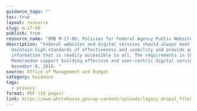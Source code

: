 ```yaml
---
guidance_tags: ""
toc: true
layout: resource
slug: m-17-06
publish: true
resource_name: "OMB M-17-06: Policies for Federal Agency Public Websites and Digital Services"
description: "Federal websites and digital services should always meet and
  maintain high standards of effectiveness and usability and provide quality
  information that is readily accessible to all. The requirements in this
  Memorandum support building effective and user-centric digital services. Dated
  November 8, 2016. "
source: Office of Management and Budget
category: Guidance
tags:
  - privacy
format: PDF (18 pages)
link: https://www.whitehouse.gov/wp-content/uploads/legacy_drupal_files/omb/memoranda/2017/m-17-06.pdf
---
```

